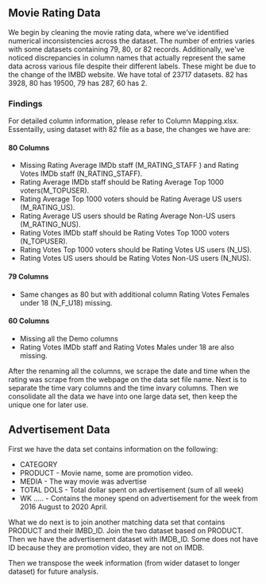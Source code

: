 ## Movie Rating Data
We begin by cleaning the movie rating data, where we've identified numerical inconsistencies across the dataset. The number of entries varies with some datasets containing 79, 80, or 82 records. Additionally, we've noticed discrepancies in column names that actually represent the same data across various file despite their different labels. These might be due to the change of the IMBD website. We have total of 23717 datasets. 82 has 3928, 80 has 19500, 79 has 287, 60 has 2.

### Findings
For detailed column information, please refer to Column Mapping.xlsx. Essentailly, using dataset with 82 file as a base, the changes we have are:

#### 80 Columns
* Missing Rating Average IMDb staff (M_RATING_STAFF ) and Rating Votes IMDb staff (N_RATING_STAFF).
* Rating Average IMDb staff should be Rating Average Top 1000 voters(M_TOPUSER).
* Rating Average Top 1000 voters should be Rating Average US users (M_RATING_US).
* Rating Average US users should be Rating Average Non-US users (M_RATING_NUS).
* Rating Votes IMDb staff should be Rating Votes Top 1000 voters (N_TOPUSER).
* Rating Votes Top 1000 voters should be Rating Votes US users (N_US).
* Rating Votes US users should be Rating Votes Non-US users (N_NUS).

#### 79 Columns
* Same changes as 80 but with additional column Rating Votes Females under 18 (N_F_U18) missing.

#### 60 Columns
* Missing all the Demo columns
* Rating Votes IMDb staff and Rating Votes Males under 18 are also missing.

After the renaming all the columns, we scrape the date and time when the rating was scrape from the webpage on the data set file name. Next is to separate the time vary columns and the time invary columns. Then we consolidate all the data we have into one large data set, then keep the unique one for later use.







## Advertisement Data
First we have the data set contains information on the following:
* CATEGORY
* PRODUCT - Movie name, some are promotion video. 
* MEDIA - The way movie was advertise
* TOTAL DOLS - Total dollar spent on advertisement (sum of all week)
* WK ..... - Contains the money spend on advertisement for the week from 2016 August to 2020 April.

What we do next is to join another matching data set that contains PRODUCT and their IMBD_ID. Join the two dataset based on PRODUCT. Then we have the advertisement dataset with IMDB_ID. Some does not have ID because they are promotion video, they are not on IMDB. 

Then we transpose the week information (from wider dataset to longer dataset) for future analysis. 

















